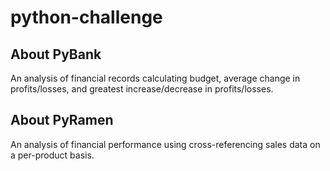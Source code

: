 # python-challenge

## About PyBank

An analysis of financial records calculating budget, average change in profits/losses, and greatest increase/decrease in profits/losses.

## About PyRamen

An analysis of financial performance using cross-referencing sales data on a per-product basis.
